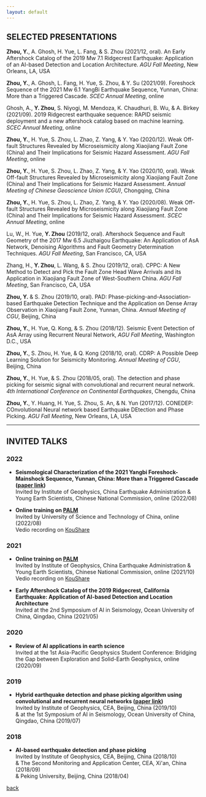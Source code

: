 ```yaml
---
layout: default
---
```

## SELECTED PRESENTATIONS

**Zhou, Y.**, A. Ghosh, H. Yue, L. Fang, & S. Zhou (2021/12, oral). An Early Aftershock Catalog of the 2019 Mw 7.1 Ridgecrest Earthquake: Application of an AI-based Detection and Location Architecture. *AGU Fall Meeting*, New Orleans, LA, USA  

**Zhou, Y.**, A. Ghosh, L. Fang, H. Yue, S. Zhou, & Y. Su (2021/09). Foreshock Sequence of the 2021 Mw 6.1 YangBi Earthquake Sequence, Yunnan, China: More than a Triggered Cascade. *SCEC Annual Meeting*, online  

Ghosh, A., **Y. Zhou**, S. Niyogi, M. Mendoza, K. Chaudhuri, B. Wu, & A. Birkey (2021/09). 2019 Ridgecrest earthquake sequence: RAPID seismic deployment and a new aftershock catalog based on machine learning. *SCEC Annual Meeting*, online  

**Zhou, Y.**, H. Yue, S. Zhou, L. Zhao, Z. Yang, & Y. Yao (2020/12). Weak Off-fault Structures Revealed by Microseismicity along Xiaojiang Fault Zone (China) and Their Implications for Seismic Hazard Assessment. *AGU Fall Meeting*, online  

**Zhou, Y.**, H. Yue, S. Zhou, L. Zhao, Z. Yang, & Y. Yao (2020/10, oral). Weak Off-fault Structures Revealed by Microseismicity along Xiaojiang Fault Zone (China) and Their Implications for Seismic Hazard Assessment. *Annual Meeting of Chinese Geoscience Union (CGU)*, Chongqing, China  

**Zhou, Y.**, H. Yue, S. Zhou, L. Zhao, Z. Yang, & Y. Yao (2020/08). Weak Off-fault Structures Revealed by Microseismicity along Xiaojiang Fault Zone (China) and Their Implications for Seismic Hazard Assessment. *SCEC Annual Meeting*, online  

Lu, W., H. Yue, **Y. Zhou** (2019/12, oral). Aftershock Sequence and Fault Geometry of the 2017 Mw 6.5 Jiuzhaigou Earthquake: An Application of AsA Network, Denoising Algorithms and Fault Geometry Determination Techniques. *AGU Fall Meeting*, San Francisco, CA, USA  

Zhang, H., **Y. Zhou**, L. Wang, & S. Zhou (2019/12, oral). CPPC: A New Method to Detect and Pick the Fault Zone Head Wave Arrivals and its Application in Xiaojiang Fault Zone of West-Southern China. *AGU Fall Meeting*, San Francisco, CA, USA  

**Zhou, Y.** & S. Zhou (2019/10, oral). PAD: Phase-picking-and-Association-based Earthquake Detection Technique and the Application on Dense Array Observation in Xiaojiang Fault Zone, Yunnan, China. *Annual Meeting of CGU*, Beijing, China  

**Zhou, Y.**, H. Yue, Q. Kong, & S. Zhou (2018/12). Seismic Event Detection of AsA Array using Recurrent Neural Network, *AGU Fall Meeting*, Washington D.C., USA  

**Zhou, Y.**, S. Zhou, H. Yue, & Q. Kong (2018/10, oral). CDRP: A Possible Deep Learning Solution for Seismicity Monitoring. *Annual Meeting of CGU*, Beijing, China  

**Zhou, Y.**, H. Yue, & S. Zhou (2018/05, oral). The detection and phase picking for seismic signal with convolutional and recurrent neural network. *4th International Conference on Continental Earthquakes*, Chengdu, China  

**Zhou, Y.**, Y. Huang, H. Yue, S. Zhou, S. An, & N. Yun (2017/12). CONEDEP: COnvolutional Neural network based Earthquake DEtection and Phase Picking. *AGU Fall Meeting*, New Orleans, LA, USA  

* * *
## INVITED TALKS

### 2022
- **Seismological Characterization of the 2021 Yangbi Foreshock-Mainshock Sequence, Yunnan, China: More than a Triggered Cascade ([paper link](10.1029/2022JB024534))**  
    Invited by Institute of Geophysics, China Earthquake Administration & Young Earth Scientists, Chinese National Commission, online (2022/08)  

- **Online training on [PALM](https://doi.org/10.1785/0220210111)**  
    Invited by University of Science and Technology of China, online (2022/08)  
    Vedio recording on [KouShare](https://www.koushare.com/video/videodetail/31656)

### 2021
- **Online training on [PALM](https://doi.org/10.1785/0220210111)**  
    Invited by Institute of Geophysics, China Earthquake Administration & Young Earth Scientists, Chinese National Commission, online (2021/10)  
    Vedio recording on [KouShare](https://www.koushare.com/lives/room/549779)  

- **Early Aftershock Catalog of the 2019 Ridgecrest, California Earthquake: Application of AI-based Detection and Location Architecture**  
    Invited at the 2nd Symposium of AI in Seismology, Ocean University of China, Qingdao, China (2021/05)  

### 2020
- **Review of AI applications in earth science**  
    Invited at the 1st Asia-Pacific Geophysics Student Conference: Bridging the Gap between Exploration and Solid-Earth Geophysics, online (2020/09)  

### 2019
- **Hybrid earthquake detection and phase picking algorithm using convolutional and recurrent neural networks ([paper link](https://doi.org/10.1785/0220180319))**  
    Invited by Institute of Geophysics, CEA, Beijing, China (2019/10)  
    & at the 1st Symposium of AI in Seismology, Ocean University of China, Qingdao, China (2019/07)  

### 2018
- **AI-based earthquake detection and phase picking**  
    Invited by Institute of Geophysics, CEA, Beijing, China (2018/10)  
    & The Second Monitoring and Application Center, CEA, Xi'an, China (2018/09)  
    & Peking University, Beijing, China (2018/04)  

[back](./)
